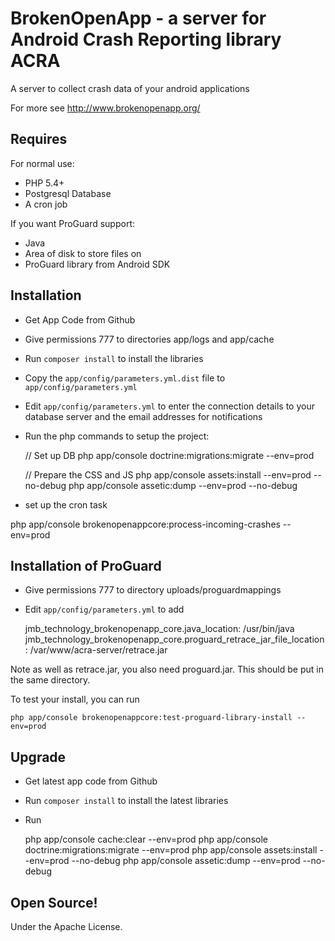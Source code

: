 BrokenOpenApp - a server for Android Crash Reporting library ACRA
=================================================================

A server to collect crash data of your android applications

For more see http://www.brokenopenapp.org/

## Requires

For normal use:

  *  PHP 5.4+
  *  Postgresql Database
  *  A cron job

If you want ProGuard support:

  *  Java
  *  Area of disk to store files on
  *  ProGuard library from Android SDK

## Installation

  * Get App Code from Github
  * Give permissions 777 to directories app/logs and app/cache
  * Run `composer install` to install the libraries
  * Copy the `app/config/parameters.yml.dist` file to `app/config/parameters.yml`
  * Edit `app/config/parameters.yml` to enter the connection details to your database server and the email addresses for notifications
  * Run the php commands to setup the project:


    // Set up DB
    php app/console doctrine:migrations:migrate --env=prod

    // Prepare the CSS and JS
    php app/console assets:install --env=prod --no-debug
    php app/console assetic:dump --env=prod --no-debug

  * set up the cron task

   php app/console brokenopenappcore:process-incoming-crashes --env=prod

## Installation of ProGuard

  * Give permissions 777 to directory uploads/proguardmappings
  * Edit `app/config/parameters.yml` to add

    jmb_technology_brokenopenapp_core.java_location: /usr/bin/java
    jmb_technology_brokenopenapp_core.proguard_retrace_jar_file_location: /var/www/acra-server/retrace.jar

Note as well as retrace.jar, you also need proguard.jar. This should be put in the same directory.

To test your install, you can run

    php app/console brokenopenappcore:test-proguard-library-install --env=prod


## Upgrade

  * Get latest app code from Github
  * Run `composer install` to install the latest libraries
  * Run

    php app/console cache:clear --env=prod
    php app/console doctrine:migrations:migrate --env=prod
    php app/console assets:install --env=prod --no-debug
    php app/console assetic:dump --env=prod --no-debug


## Open Source!

Under the Apache License.



